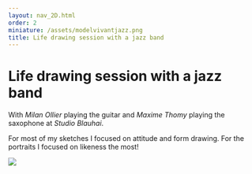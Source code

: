 ```yaml
---
layout: nav_2D.html
order: 2
miniature: /assets/modelvivantjazz.png
title: Life drawing session with a jazz band
---
```

# Life drawing session with a jazz band

With *Milan Ollier* playing the guitar and *Maxime Thomy* playing the saxophone at _Studio Blauhai_.


For most of my sketches I focused on attitude and form drawing. For the portraits I focused on likeness the most!

<picture class="my-7">
  <img src="../../assets/modelvivantjazz.png"/>
</picture>